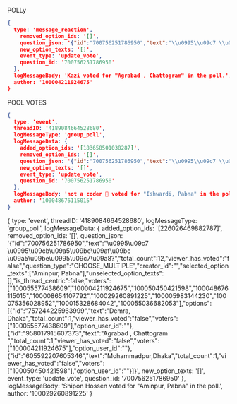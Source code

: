 POLLy
```json
{
  type: 'message_reaction',
    removed_option_ids: '[]',
    question_json: '{"id":"700756251786950","text":"\\u0995\\u09c7 \\u0995\\u09cb\\u09a5\\u09be\\u09af\\u09bc \\u09a5\\u09be\\u0995\\u09c7\\u09a8?","total_count":2,"viewer_has_voted":"false","question_type":"CHOOSE_MULTIPLE","creator_id":"","selected_option_texts":["Agrabad , Chattogram "],"unselected_option_texts":[],"is_thread_centric":false,"voters":["100055577438609","100004211924675"],"options":[{"id":"757244225963999","text":"Demra, Dhaka","total_count":1,"viewer_has_voted":"false","voters":["100055577438609"],"option_user_id":""},{"id":"958017915607373","text":"Agrabad , Chattogram ","total_count":1,"viewer_has_voted":"false","voters":["100004211924675"],"option_user_id":""}]}',
    new_option_texts: '[]',
    event_type: 'update_vote',
    question_id: '700756251786950'
  },
  logMessageBody: 'Kazi voted for "Agrabad , Chattogram" in the poll.',
  author: '100004211924675'
}
```
POOL VOTES
```json
{
  type: 'event',
  threadID: '4189084664528680',
  logMessageType: 'group_poll',
  logMessageData: {
    added_option_ids: '[183658501038287]',
    removed_option_ids: '[]',
    question_json: '{"id":"700756251786950","text":"\\u0995\\u09c7 \\u0995\\u09cb\\u09a5\\u09be\\u09af\\u09bc \\u09a5\\u09be\\u0995\\u09c7\\u09a8?","total_count":4,"viewer_has_voted":"false","question_type":"CHOOSE_MULTIPLE","creator_id":"","selected_option_texts":["Ishwardi, Pabna"],"unselected_option_texts":[],"is_thread_centric":false,"voters":["100055577438609","100004211924675","100050450421598","100048676115015"],"options":[{"id":"757244225963999","text":"Demra, Dhaka","total_count":1,"viewer_has_voted":"false","voters":["100055577438609"],"option_user_id":""},{"id":"958017915607373","text":"Agrabad , Chattogram ","total_count":1,"viewer_has_voted":"false","voters":["100004211924675"],"option_user_id":""},{"id":"605592207605346","text":"Mohammadpur,Dhaka","total_count":1,"viewer_has_voted":"false","voters":["100050450421598"],"option_user_id":""}]}',
    new_option_texts: '[]',
    event_type: 'update_vote',
    question_id: '700756251786950'
  },
  logMessageBody: 'not a coder 🙂 voted for "Ishwardi, Pabna" in the poll.',
  author: '100048676115015'
}
```

{
  type: 'event',
  threadID: '4189084664528680',
  logMessageType: 'group_poll',
  logMessageData: {
    added_option_ids: '[226026469882787]',
    removed_option_ids: '[]',
    question_json: '{"id":"700756251786950","text":"\\u0995\\u09c7 \\u0995\\u09cb\\u09a5\\u09be\\u09af\\u09bc \\u09a5\\u09be\\u0995\\u09c7\\u09a8?","total_count":12,"viewer_has_voted":"false","question_type":"CHOOSE_MULTIPLE","creator_id":"","selected_option_texts":["Aminpur, Pabna"],"unselected_option_texts":[],"is_thread_centric":false,"voters":["100055577438609","100004211924675","100050450421598","100048676115015","100008654107792","100029260891225","100005983144230","100075356028952","100015328684042","100055036682053"],"options":[{"id":"757244225963999","text":"Demra, Dhaka","total_count":1,"viewer_has_voted":"false","voters":["100055577438609"],"option_user_id":""},{"id":"958017915607373","text":"Agrabad , Chattogram ","total_count":1,"viewer_has_voted":"false","voters":["100004211924675"],"option_user_id":""},{"id":"605592207605346","text":"Mohammadpur,Dhaka","total_count":1,"viewer_has_voted":"false","voters":["100050450421598"],"option_user_id":""}]}',
    new_option_texts: '[]',
    event_type: 'update_vote',
    question_id: '700756251786950'
  },
  logMessageBody: 'Shipon Hossen voted for "Aminpur, Pabna" in the poll.',
  author: '100029260891225'
}